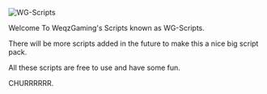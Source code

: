 
![WG-Scripts](https://i.imgur.com/XRHOk90.png)

Welcome To WeqzGaming's Scripts known as WG-Scripts.

There will be more scripts added in the future to make this a nice big script pack.

All these scripts are free to use and have some fun.

CHURRRRRR.

